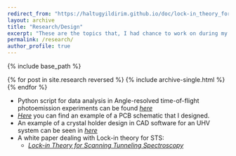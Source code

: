 ```yaml
---
redirect_from: "https://haltugyildirim.github.io/doc/lock-in_theory_for_didv_v4.pdf"
layout: archive
title: "Research/Design"
excerpt: "These are the topics that, I had chance to work on during my Bachelor studies."
permalink: /research/
author_profile: true
---
```


{% include base_path %}

{% for post in site.research reversed %}
  {% include archive-single.html %}
{% endfor %}

* Python script for data analysis in Angle-resolved time-of-flight photoemission experiments can be found [*here*](https://github.com/haltugyildirim/ARTOF-Data-Analysis)
* [*Here*](http://haltugyildirim.github.io/images/pcb_layout_example.png) you can find an example of a PCB schematic that I designed.
* An example of a crystal holder design in CAD software for an UHV system can be seen in [*here*](http://haltugyildirim.github.io/images/crystal_holder_example.jpg)
* A white paper dealing with Lock-in theory for STS:
  * [*Lock-in Theory for Scanning Tunneling Spectroscopy*](http://haltugyildirim.github.io/files/lock-in/lock-in.pdf)
